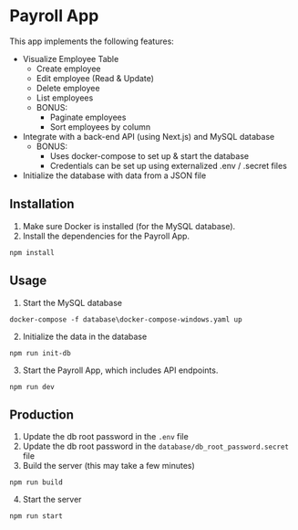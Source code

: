 # Payroll App
This app implements the following features:
- Visualize Employee Table
  - Create employee
  - Edit employee (Read & Update)
  - Delete employee
  - List employees
  - BONUS: 
    - Paginate employees
    - Sort employees by column
- Integrate with a back-end API (using Next.js) and MySQL database
  - BONUS:
    - Uses docker-compose to set up & start the database
    - Credentials can be set up using externalized .env / .secret files
- Initialize the database with data from a JSON file

## Installation
1. Make sure Docker is installed (for the MySQL database).
2. Install the dependencies for the Payroll App.
```
npm install
```

## Usage
1. Start the MySQL database
```
docker-compose -f database\docker-compose-windows.yaml up
```

2. Initialize the data in the database
```
npm run init-db
```

3. Start the Payroll App, which includes API endpoints.
```
npm run dev
```

## Production 
1. Update the db root password in the `.env` file
2. Update the db root password in the `database/db_root_password.secret` file
3. Build the server (this may take a few minutes)
```
npm run build
```
4. Start the server
```
npm run start
```